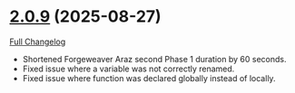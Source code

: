 # [2.0.9](https://github.com/markoleptic/EncounterPlanner/tree/2.0.9) (2025-08-27)

[Full Changelog](https://github.com/markoleptic/EncounterPlanner/compare/2.0.8...2.0.9)

-   Shortened Forgeweaver Araz second Phase 1 duration by 60 seconds.
-   Fixed issue where a variable was not correctly renamed.
-   Fixed issue where function was declared globally instead of locally.
